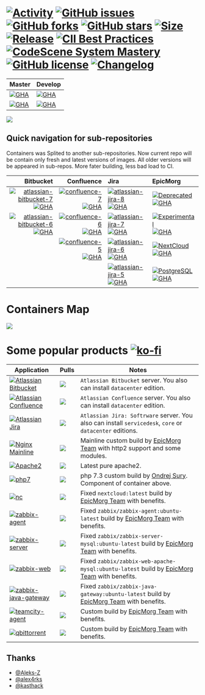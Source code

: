 #  [![Activity](https://img.shields.io/github/commit-activity/m/EpicMorg/docker-scripts?label=commits&style=flat-square)](https://github.com/EpicMorg/docker-scripts/commits) [![GitHub issues](https://img.shields.io/github/issues/EpicMorg/docker-scripts.svg?style=popout-square)](https://github.com/EpicMorg/docker-scripts/issues) [![GitHub forks](https://img.shields.io/github/forks/EpicMorg/docker-scripts.svg?style=popout-square)](https://github.com/EpicMorg/docker-scripts/network) [![GitHub stars](https://img.shields.io/github/stars/EpicMorg/docker-scripts.svg?style=popout-square)](https://github.com/EpicMorg/docker-scripts/stargazers)  [![Size](https://img.shields.io/github/repo-size/EpicMorg/docker-scripts?label=size&style=flat-square)](https://github.com/EpicMorg/docker-scripts/archive/master.zip) [![Release](https://img.shields.io/github/v/release/EpicMorg/docker-scripts?style=flat-square)](https://github.com/EpicMorg/docker-scripts/releases) [![CII Best Practices](https://bestpractices.coreinfrastructure.org/projects/3658/badge)](https://bestpractices.coreinfrastructure.org/projects/3658) [![CodeScene System Mastery](https://codescene.io/projects/6535/status-badges/system-mastery)](https://codescene.io/projects/6535) [![GitHub license](https://img.shields.io/github/license/EpicMorg/docker-scripts.svg?style=popout-square)](LICENSE.md) [![Changelog](https://img.shields.io/badge/Changelog-yellow.svg?style=popout-square)](CHANGELOG.md)

| Master | Develop | 
|:-------------|:-------------|
| [![GHA](https://img.shields.io/github/workflow/status/EpicMorg/docker-scripts/master-linux/master?label=build%20master-linux&style=flat-square)](https://github.com/EpicMorg/docker-scripts/actions?query=workflow%3Amaster-linux)   | [![GHA](https://img.shields.io/github/workflow/status/EpicMorg/docker-scripts/develop-linux/develop?label=build%20develop-linux&style=flat-square)](https://github.com/EpicMorg/docker-scripts/actions?query=workflow%3Adevelop-linux)
| [![GHA](https://img.shields.io/github/workflow/status/EpicMorg/docker-scripts/master-win32/master?label=build%20master-win32&style=flat-square)](https://github.com/EpicMorg/docker-scripts/actions?query=workflow%3Amaster-win32)   | [![GHA](https://img.shields.io/github/workflow/status/EpicMorg/docker-scripts/develop-win32/develop?label=build%20develop-win32&style=flat-square)](https://github.com/EpicMorg/docker-scripts/actions?query=workflow%3Adevelop-win32)

![](https://raw.githubusercontent.com/EpicMorg/docker-scripts/master/.github/logo.png)

## Quick navigation for sub-repositories
Containers was Splited to another sub-repositories. Now current repo will be contain only fresh and latest versions of images. All older versions will be appeared in sub-repos. More fater building, less bad load to CI.
  
| Bitbucket | Confluence | Jira | EpicMorg |
|-------------:|-------------:|:-------------|:-------------|
| [![atlassian-bitbucket-7](https://img.shields.io/badge/Atlassian-Bitbucket%207-brightgreen?style=popout-square)](https://github.com/EpicMorg/docker-scripts/tree/master/atlassian/bitbucket/7) [![GHA](https://img.shields.io/github/workflow/status/EpicMorg/docker-scripts/master/master?label=build%20master&style=flat-square)](https://github.com/EpicMorg/docker-scripts/actions?query=workflow%3Amaster)   | [![confluence-7](https://img.shields.io/badge/Atlassian-Confluence%207-brightgreen?style=popout-square)](https://github.com/EpicMorg/docker-scripts/tree/master/atlassian/confluence/7) [![GHA](https://img.shields.io/github/workflow/status/EpicMorg/docker-scripts/master/master?label=build%20master&style=flat-square)](https://github.com/EpicMorg/docker-scripts/actions?query=workflow%3Amaster)   | [![atlassian-jira-8](https://img.shields.io/badge/Atlassian-Jira%208-brightgreen?style=popout-square)](https://github.com/EpicMorg/docker-scripts/tree/master/atlassian/jira/8) [![GHA](https://img.shields.io/github/workflow/status/EpicMorg/docker-scripts/master/master?label=build%20master&style=flat-square)](https://github.com/EpicMorg/docker-scripts/actions?query=workflow%3Amaster)   |  [![Deprecated](https://img.shields.io/badge/EpicMorg-Deprecated-red?style=popout-square)](https://github.com/EpicMorgVault/docker-deprecated-images) [![GHA](https://img.shields.io/badge/build-none-lightgrey?style=flat-square)](https://github.com/EpicMorgVault/docker-deprecated-images) |
| [![atlassian-bitbucket-6](https://img.shields.io/badge/Atlassian-Bitbucket%206-brightgreen?style=popout-square)](https://github.com/EpicMorg/docker-scripts/tree/master/atlassian/bitbucket/6) [![GHA](https://img.shields.io/github/workflow/status/EpicMorg/docker-scripts/master/master?label=build%20master&style=flat-square)](https://github.com/EpicMorg/docker-scripts/actions?query=workflow%3Amaster)   | [![confluence-6](https://img.shields.io/badge/Atlassian-Confluence%206-yellow?style=popout-square)](https://github.com/EpicMorg/docker-scripts/tree/master/atlassian/confluence/6) [![GHA](https://img.shields.io/github/workflow/status/EpicMorg/docker-scripts/master/master?label=build%20master&style=flat-square)](https://github.com/EpicMorg/docker-scripts/actions?query=workflow%3Amaster) | [![atlassian-jira-7](https://img.shields.io/badge/Atlassian-Jira%207-yellow?style=popout-square)](https://github.com/EpicMorg/docker-scripts/tree/master/atlassian/jira/7) [![GHA](https://img.shields.io/github/workflow/status/EpicMorg/docker-scripts/master/master?label=build%20master&style=flat-square)](https://github.com/EpicMorg/docker-scripts/actions?query=workflow%3Amaster) | [![Experimental](https://img.shields.io/badge/EpicMorg-Experimental-orange?style=popout-square)](https://github.com/EpicMorgVault/docker-experimental-images) [![GHA](https://img.shields.io/github/workflow/status/EpicMorg/docker-scripts/testing/testing?label=build%20testing&style=flat-square)](https://github.com/EpicMorg/docker-scripts/actions?query=workflow%3Atesting) |
| ` ` | [![confluence-5](https://img.shields.io/badge/Atlassian-Confluence%205-orange?style=popout-square)](https://github.com/EpicMorg/docker-scripts/tree/master/atlassian/confluence/5) [![GHA](https://img.shields.io/github/workflow/status/EpicMorg/docker-scripts/master/master?label=build%20master&style=flat-square)](https://github.com/EpicMorg/docker-scripts/actions?query=workflow%3Amaster) | [![atlassian-jira-6](https://img.shields.io/badge/Atlassian-Jira%206-orange?style=popout-square)](https://github.com/EpicMorg/docker-scripts/tree/master/atlassian/jira/6) [![GHA](https://img.shields.io/github/workflow/status/EpicMorg/docker-scripts/master/master?label=build%20master&style=flat-square)](https://github.com/EpicMorg/docker-scripts/actions?query=workflow%3Amaster)  | [![NextCloud](https://img.shields.io/badge/EpicMorg-NextCloud%20Backports-yellow?style=popout-square)](https://github.com/EpicMorg/docker-scripts/tree/master/nextcloud) [![GHA](https://img.shields.io/github/workflow/status/EpicMorg/docker-scripts/master/master?label=build%20master&style=flat-square)](https://github.com/EpicMorg/docker-scripts/actions?query=workflow%3Amaster) |
| ` ` | ` ` | [![atlassian-jira-5](https://img.shields.io/badge/Atlassian-Jira%205-red?style=popout-square)](https://github.com/EpicMorg/docker-scripts/tree/master/atlassian/jira/5) [![GHA](https://img.shields.io/github/workflow/status/EpicMorg/docker-scripts/master/master?label=build%20master&style=flat-square)](https://github.com/EpicMorg/docker-scripts/actions?query=workflow%3Amaster) | [![PostgreSQL](https://img.shields.io/badge/EpicMorg-PostgreSQL%20Backports-yellow?style=popout-square)](https://github.com/EpicMorg/docker-scripts/tree/master/postgres) [![GHA](https://img.shields.io/github/workflow/status/EpicMorg/docker-scripts/master/master?label=build%20master&style=flat-square)](https://github.com/EpicMorg/docker-scripts/actions?query=workflow%3Amaster) | |
 
 
# Containers Map

![](https://raw.githubusercontent.com/EpicMorg/docker-scripts/master/.github/docker-scripts.png)

# Some popular products  [![ko-fi](https://www.ko-fi.com/img/githubbutton_sm.svg)](https://ko-fi.com/B0B81CUI4)

| Application   | Pulls | Notes
| ------  | ------ | ------
| [![Atlassian Bitbucket](https://img.shields.io/badge/Atlassian%20Bitbucket--brightgreen.svg?style=popout-square)](https://www.atlassian.com/software/bitbucket/download) | [![](https://img.shields.io/docker/pulls/epicmorg/bitbucket.svg?style=popout-square)](https://hub.docker.com/r/epicmorg/bitbucket/) | `Atlassian Bitbucket` server. You also can install `datacenter` edition.
| [![Atlassian Confluence](https://img.shields.io/badge/Atlassian%20Confluence--brightgreen.svg?style=popout-square)](https://www.atlassian.com/software/confluence/download) |   [![](https://img.shields.io/docker/pulls/epicmorg/confluence.svg?style=popout-square)](https://hub.docker.com/r/epicmorg/confluence/) | `Atlassian Confluence` server. You also can install `datacenter` edition.
| [![Atlassian Jira](https://img.shields.io/badge/Atlassian%20Jira--brightgreen.svg?style=popout-square)](https://www.atlassian.com/software/jira/download) | [![](https://img.shields.io/docker/pulls/epicmorg/jira.svg?style=popout-square)](https://hub.docker.com/r/epicmorg/jira/) | `Atlassian Jira: Softrware` server.  You also can install `servicedesk`, `core` or `datacenter` editions.
| [![Nginx Mainline](https://img.shields.io/badge/Nginx--brightgreen.svg?style=popout-square)](https://nginx.org/en/download.html) |   [![](https://img.shields.io/docker/pulls/epicmorg/balancer.svg?style=popout-square)](https://hub.docker.com/r/epicmorg/balancer/) | Mainline custom build by [EpicMorg Team](https://github.com/EpicMorg) with http2 support and some modules.
| [![Apache2](https://img.shields.io/badge/Apache2--brightgreen.svg?style=popout-square)](https://deb.sury.org/)  |  [![](https://img.shields.io/docker/pulls/epicmorg/websites.svg?style=popout-square)](https://hub.docker.com/r/epicmorg/websites/ ) | Latest pure apache2.
| [![php7](https://img.shields.io/badge/php7--brightgreen.svg?style=popout-square)](https://deb.sury.org/) | [![](https://img.shields.io/docker/pulls/epicmorg/websites.svg?style=popout-square)](https://hub.docker.com/r/epicmorg/websites/ ) |  php 7.3 custom build by [Ondrej Sury](https://launchpad.net/~ondrej). Component of container above.
| [![nc](https://img.shields.io/badge/NextCloud--brightgreen.svg?style=popout-square)](https://hub.docker.com/_/nextcloud)  |  [![](https://img.shields.io/docker/pulls/epicmorg/nextcloud.svg?style=popout-square)](https://hub.docker.com/r/epicmorg/nextcloud/ ) | Fixed `nextcloud:latest` build by [EpicMorg Team](https://github.com/EpicMorg) with benefits.
| [![zabbix-agent](https://img.shields.io/badge/Zabbix%20Agent--brightgreen.svg?style=popout-square)](https://github.com/zabbix/zabbix-docker)  | [![](https://img.shields.io/docker/pulls/epicmorg/zabbix-agent.svg?style=popout-square)](https://hub.docker.com/r/epicmorg/zabbix-agent/ ) | Fixed `zabbix/zabbix-agent:ubuntu-latest` build by [EpicMorg Team](https://github.com/EpicMorg) with benefits.
| [![zabbix-server](https://img.shields.io/badge/Zabbix%20Server--brightgreen.svg?style=popout-square)](https://github.com/zabbix/zabbix-docker)  | [![](https://img.shields.io/docker/pulls/epicmorg/zabbix-server-mysql.svg?style=popout-square)](https://hub.docker.com/r/epicmorg/zabbix-server-mysql/ ) | Fixed `zabbix/zabbix-server-mysql:ubuntu-latest` build by [EpicMorg Team](https://github.com/EpicMorg) with benefits.
| [![zabbix-web](https://img.shields.io/badge/Zabbix%20Web--brightgreen.svg?style=popout-square)](https://github.com/zabbix/zabbix-docker)  | [![](https://img.shields.io/docker/pulls/epicmorg/zabbix-web-apache-mysql.svg?style=popout-square)](https://hub.docker.com/r/epicmorg/zabbix-web-apache-mysql/ ) | Fixed `zabbix/zabbix-web-apache-mysql:ubuntu-latest` build by [EpicMorg Team](https://github.com/EpicMorg) with benefits.
| [![zabbix-java-gateway](https://img.shields.io/badge/Zabbix%20JavaGW--brightgreen.svg?style=popout-square)](https://github.com/zabbix/zabbix-docker)  | [![](https://img.shields.io/docker/pulls/epicmorg/zabbix-java-gateway.svg?style=popout-square)](https://hub.docker.com/r/epicmorg/zabbix-java-gateway/ ) | Fixed `zabbix/zabbix-java-gateway:ubuntu-latest` build by [EpicMorg Team](https://github.com/EpicMorg) with benefits.
| [![teamcity-agent](https://img.shields.io/badge/TeamCity%20Agent--brightgreen.svg?style=popout-square)](https://github.com/JetBrains/teamcity-docker-agent)  | [![](https://img.shields.io/docker/pulls/epicmorg/teamcity-agent.svg?style=popout-square)](https://hub.docker.com/r/epicmorg/teamcity-agent/ ) | Custom build by [EpicMorg Team](https://github.com/EpicMorg) with benefits.
| [![qbittorrent](https://img.shields.io/badge/qBittorrent--brightgreen.svg?style=popout-square)](https://github.com/qbittorrent/qBittorrent)  | [![](https://img.shields.io/docker/pulls/epicmorg/qbittorrent.svg?style=popout-square)](https://hub.docker.com/r/epicmorg/qbittorrent/ ) | Custom build by [EpicMorg Team](https://github.com/EpicMorg) with benefits.


## Thanks

* [@Aleks-Z](https://github.com/Aleks-Z)
* [@alex4rks](https://github.com/alex4rks)
* [@kasthack](https://github.com/kasthack)
